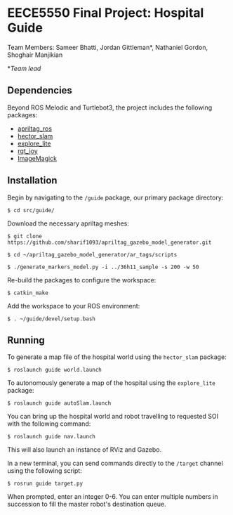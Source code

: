 # EECE5550 Final Project: Hospital Guide

Team Members: Sameer Bhatti, Jordan Gittleman*, Nathaniel Gordon, Shoghair Manjikian

**Team lead*

## Dependencies

Beyond ROS Melodic and Turtlebot3, the project includes the following packages:

- [apriltag_ros](http://wiki.ros.org/apriltag_ros)
- [hector_slam](http://wiki.ros.org/hector_slam)
- [explore_lite](http://wiki.ros.org/explore_lite)
- [rqt_joy](https://github.com/aquahika/rqt_virtual_joystick)
- [ImageMagick](https://imagemagick.org/index.php)

## Installation

Begin by navigating to the `/guide` package, our primary package directory:

`$ cd src/guide/`

Download the necessary apriltag meshes:

    $ git clone https://github.com/sharif1093/apriltag_gazebo_model_generator.git

    $ cd ~/apriltag_gazebo_model_generator/ar_tags/scripts

    $ ./generate_markers_model.py -i ../36h11_sample -s 200 -w 50


Re-build the packages to configure the workspace:

`$ catkin_make`

Add the workspace to your ROS environment:

`$ . ~/guide/devel/setup.bash`

## Running

To generate a map file of the hospital world using the `hector_slam` package:

`$ roslaunch guide world.launch`

To autonomously generate a map of the hospital using the `explore_lite` package:

`$ roslaunch guide autoSlam.launch`

You can bring up the hospital world and robot travelling to requested SOI with the following command:

`$ roslaunch guide nav.launch`

This will also launch an instance of RViz and Gazebo.

In a new terminal, you can send commands directly to the `/target` channel using the following script:

`$ rosrun guide target.py`

When prompted, enter an integer 0-6. You can enter multiple numbers in succession to fill the master robot's destination queue.